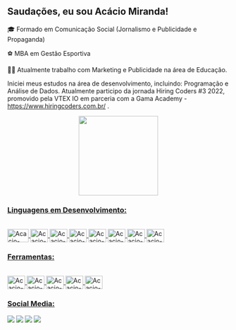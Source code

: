 ## Saudações, eu sou Acácio Miranda!
🎓 Formado em Comunicação Social (Jornalismo e Publicidade e Propaganda)<p>
⚽ MBA em Gestão Esportiva <p>
🧑‍💼 Atualmente trabalho com Marketing e Publicidade na área de Educação.<p>

Iniciei meus estudos na área de desenvolvimento, incluindo: Programação e Análise de Dados. Atualmente participo da jornada Hiring Coders #3 2022, promovido pela VTEX IO em parceria com a Gama Academy - https://www.hiringcoders.com.br/ .<p>

<div align="center">
  <a href="https://github.com/acaciomiranda">
  <img height="180em" src="https://github-readme-stats.vercel.app/api?username=acaciomiranda&show_icons=true&theme=dark&include_all_commits=true&count_private=true"/>
 </div>
  
  ### Linguagens em Desenvolvimento:
  <div style="display: inline_block"><br>
  <img align="center" alt="Acacio-html" height="30" width="48" src="https://cdn.jsdelivr.net/gh/devicons/devicon/icons/html5/html5-original.svg">
  <img align="center" alt="Acacio-css" height="30" width="40" src="https://cdn.jsdelivr.net/gh/devicons/devicon/icons/css3/css3-original.svg">
  <img align="center" alt="Acacio-mysql" height="30" width="40" src="https://cdn.jsdelivr.net/gh/devicons/devicon/icons/mysql/mysql-plain-wordmark.svg">
  <img align="center" alt="Acacio-py" height="30" width="40" src="https://cdn.jsdelivr.net/gh/devicons/devicon/icons/python/python-original.svg">
  <img align="center" alt="Acacio-js" height="30" width="40" src="https://cdn.jsdelivr.net/gh/devicons/devicon/icons/javascript/javascript-original.svg">
  <img align="center" alt="Acacio-ts" height="30" width="40" src="https://cdn.jsdelivr.net/gh/devicons/devicon/icons/typescript/typescript-original.svg">
  <img align="center" alt="Acacio-nodejs" height="30" width="40" src="https://cdn.jsdelivr.net/gh/devicons/devicon/icons/nodejs/nodejs-original-wordmark.svg">
  <img align="center" alt="Acacio-git" height="30" width="40" src="https://cdn.jsdelivr.net/gh/devicons/devicon/icons/git/git-original.svg">
</div>
  
  ### Ferramentas:
  <div style="display: inline_block"><br>
  <img align="center" alt="Acacio-psd" height="30" width="40" src="https://cdn.jsdelivr.net/gh/devicons/devicon/icons/photoshop/photoshop-plain.svg">
  <img align="center" alt="Acacio-ai" height="30" width="40" src="https://cdn.jsdelivr.net/gh/devicons/devicon/icons/illustrator/illustrator-plain.svg">
  <img align="center" alt="Acacio-pr" height="30" width="40" src="https://cdn.jsdelivr.net/gh/devicons/devicon/icons/premierepro/premierepro-original.svg">
  <img align="center" alt="Acacio-ae" height="30" width="40" src="https://cdn.jsdelivr.net/gh/devicons/devicon/icons/aftereffects/aftereffects-original.svg">
  <img align="center" alt="Acacio-canva" height="30" width="40" src="https://cdn.jsdelivr.net/gh/devicons/devicon/icons/canva/canva-original.svg">
</div>
  
  
  ### Social Media:
  <div>
  <a href="https://www.linkedin.com/in/acaciomiranda/" target="_blank"><img src="https://img.shields.io/badge/-LinkedIn-%230077B5?style=for-the-badge&logo=linkedin&logoColor=white" target="_blank"></a>
  <a href = "mailto:sr.acaciomiranda@gmail.com"><img src="https://img.shields.io/badge/-Gmail-%23333?style=for-the-badge&logo=gmail&logoColor=white" target="_blank"></a>
  <a href="https://www.instagram.com/acaciomiranda90/" target="_blank"><img src="https://img.shields.io/badge/-Instagram-%23E4405F?style=for-the-badge&logo=instagram&logoColor=white" target="_blank"></a>
 	<a href="https://discord.com/channels/@acaciomiranda0878" target="_blank"><img src="https://img.shields.io/badge/Discord-7289DA?style=for-the-badge&logo=discord&logoColor=white" target="_blank"></a> 
 
 
  </div>
  

